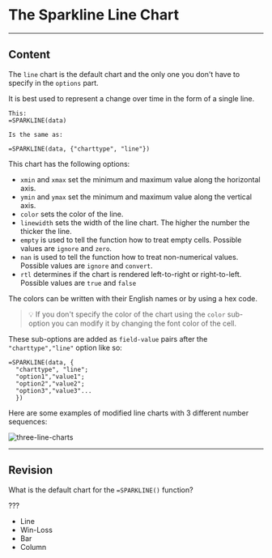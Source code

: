 ﻿---
author: Stefan-Stojanovic

aspects:
  - workout

type: normal

category: how to

---

# The Sparkline Line Chart

---
## Content

The `line` chart is the default chart and the only one you don't have to specify in the `options` part. 

It is best used to represent a change over time in the form of a single line.

```plain-text
This:
=SPARKLINE(data)

Is the same as:

=SPARKLINE(data, {"charttype", "line"})
```

This chart has the following options:
- `xmin` and `xmax` set the minimum and maximum value along the horizontal axis.
- `ymin` and `ymax` set the minimum and maximum value along the vertical axis.
- `color` sets the color of the line.
- `linewidth` sets the width of the line chart. The higher the number the thicker the line.
- `empty` is used to tell the function how to treat empty cells. Possible values are `ignore` and `zero`.
- `nan` is used to tell the function how to treat non-numerical values. Possible values are `ignore` and `convert`.
- `rtl` determines if the chart is rendered left-to-right or right-to-left. Possible values are `true` and `false`

The colors can be written with their English names or by using a hex code. 

> 💡 If you don't specify the color of the chart using the `color` sub-option you can modify it by changing the font color of the cell. 

These sub-options are added as `field-value` pairs after the `"charttype","line"` option like so:

```plain-text
=SPARKLINE(data, {
  "charttype", "line"; 
  "option1","value1";
  "option2","value2";
  "option3","value3"...
  })
```

Here are some examples of modified line charts with 3 different number sequences:

![three-line-charts](https://img.enkipro.com/7058a7791bbb00359f8de4473e9155b6.png)

---
## Revision

What is the default chart for the `=SPARKLINE()` function?

???

- Line
- Win-Loss
- Bar
- Column